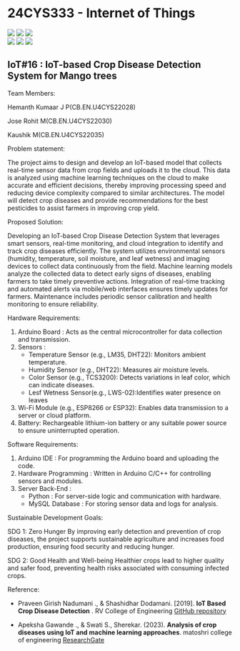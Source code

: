 # 24CYS333 - Internet of Things
![](https://img.shields.io/badge/Batch-22CYS-lightgreen) ![](https://img.shields.io/badge/UG-blue) ![](https://img.shields.io/badge/Subject-IoT-blue)
<br/>
![](https://img.shields.io/badge/Lecture-2-orange) ![](https://img.shields.io/badge/Practical-3-orange) ![](https://img.shields.io/badge/Credits-3-orange) <br/>

## IoT#16 : IoT-based Crop Disease Detection System for Mango trees

Team Members:

Hemanth Kumaar J P(CB.EN.U4CYS22028)

Jose Rohit M(CB.EN.U4CYS22030)

Kaushik M(CB.EN.U4CYS22035)


Problem statement:

The project aims to design and develop an IoT-based model that collects real-time sensor data from crop fields and uploads it to the cloud. This data is analyzed using machine learning techniques on the cloud to make accurate and efficient decisions, thereby improving processing speed and reducing device complexity compared to similar architectures. The model will detect crop diseases and provide recommendations for the best pesticides to assist farmers in improving crop yield.

Proposed Solution:

Developing an IoT-based Crop Disease Detection System that leverages smart sensors, real-time monitoring, and cloud integration to identify and track crop diseases efficiently.
     The system utilizes environmental sensors (humidity, temperature, soil moisture, and leaf wetness) and imaging devices to collect data continuously from the field.
     Machine learning models analyze the collected data to detect early signs of diseases, enabling farmers to take timely preventive actions.
     Integration of real-time tracking and automated alerts via mobile/web interfaces ensures timely updates for farmers.
     Maintenance includes periodic sensor calibration and health monitoring to ensure reliability.
     
Hardware Requirements:
1. Arduino Board : Acts as the central microcontroller for data collection and transmission.  
2. Sensors :  
   - Temperature Sensor (e.g., LM35, DHT22): Monitors ambient temperature.  
   - Humidity Sensor (e.g., DHT22): Measures air moisture levels.  
   - Color Sensor (e.g., TCS3200): Detects variations in leaf color, which can indicate diseases.
   - Lesf Wetness Sensor(e.g., LWS-02):Identifies water presence on leaves
3. Wi-Fi Module (e.g., ESP8266 or ESP32): Enables data transmission to a server or cloud platform.  
4. Battery:  Rechargeable lithium-ion battery or any suitable power source to ensure uninterrupted operation.  


Software Requirements:
1. Arduino IDE : For programming the Arduino board and uploading the code.  
2. Hardware Programming : Written in Arduino C/C++ for controlling sensors and modules.  
3. Server Back-End :  
   - Python : For server-side logic and communication with hardware.  
   - MySQL Database : For storing sensor data and logs for analysis.

Sustainable Development Goals: 

SDG 1: Zero Hunger
By improving early detection and prevention of crop diseases, the project supports sustainable agriculture and increases food production, ensuring food security and reducing hunger.

SDG 2: Good Health and Well-being
Healthier crops lead to higher quality and safer food, preventing health risks associated with consuming infected crops.

Reference:

- Praveen Girish Nadumani ., & Shashidhar Dodamani. [2019]. **IoT Based Crop Disease Detection** . RV College of Engineering [GitHub repository](https://github.com/PraveenGirishNadumani/iotBasedCropDiseaseDetection/tree/master)

- Apeksha Gawande ., & Swati S., Sherekar. (2023). **Analysis of crop diseases using IoT and machine learning approaches**. matoshri college of engineering [ResearchGate](https://www.researchgate.net/publication/370422006_Analysis_of_Crop_Diseases_Using_IoT_and_Machine_Learning_Approaches)


